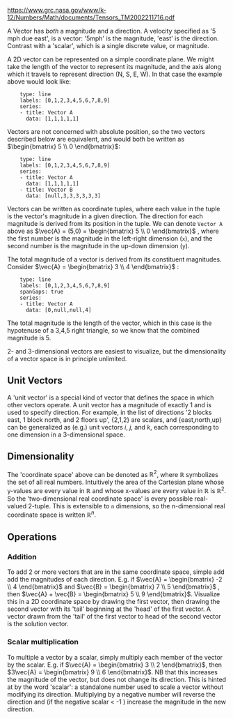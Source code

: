 https://www.grc.nasa.gov/www/k-12/Numbers/Math/documents/Tensors_TM2002211716.pdf

A Vector has *both* a magnitude and a direction. A velocity specified as '5 mph due east', is a vector: '5mph' is the magnitude, 'east' is the direction. Contrast with a 'scalar', which is a single discrete value, or magnitude.

A 2D vector can be represented on a simple coordinate plane. We might take the length of the vector to represent its magnitude, and the axis along which it travels to represent direction (N, S, E, W). In that case the example above would look like:

```chart
	type: line
	labels: [0,1,2,3,4,5,6,7,8,9]
	series: 
	- title: Vector A
	  data: [1,1,1,1,1]
```

Vectors are not concerned with absolute position, so the two vectors described below are equivalent, and would both be written as $\begin{bmatrix} 5 \\ 0 \end{bmatrix}$:

```chart
	type: line
	labels: [0,1,2,3,4,5,6,7,8,9]
	series: 
	- title: Vector A
	  data: [1,1,1,1,1]
	- title: Vector B
	  data: [null,3,3,3,3,3,3]
```

Vectors can be written as coordinate tuples, where each value in the tuple is the vector's magnitude in a given direction. The direction for each magnitude is derived from its position in the tuple. We can denote `Vector A` above as $\vec{A} = (5,0) = \begin{bmatrix} 5 \\ 0 \end{bmatrix}$ , where the first number is the magnitude in the left-right dimension (`x`), and the second number is the magnitude in the up-down dimension (`y`). 

The total magnitude of a vector is derived from its constituent magnitudes. Consider $\vec{A} = \begin{bmatrix} 3 \\ 4 \end{bmatrix}$ :
```chart
	type: line
	labels: [0,1,2,3,4,5,6,7,8,9]
	spanGaps: true
	series: 
	- title: Vector A
	  data: [0,null,null,4]
```

The total magnitude is the length of the vector, which in this case is the hypotenuse of a 3,4,5 right triangle, so we know that the combined magnitude is 5.

2- and 3-dimensional vectors are easiest to visualize, but the dimensionality of a vector space is in principle unlimited.

## Unit Vectors
A 'unit vector' is a special kind of vector that defines the space in which other vectors operate. A unit vector has a magnitude of exactly 1 and is used to specify direction. For example, in the list of directions '2 blocks east, 1 block north, and 2 floors up', {2,1,2} are scalars, and {east,north,up} can be generalized as (e.g.)  unit vectors _i_, _j_, and _k_, each corresponding to one dimension in a 3-dimensional space.

## Dimensionality
The 'coordinate space' above can be denoted as $\mathbb{R}^2$, where $\mathbb{R}$ symbolizes the set of all real numbers. Intuitively the area of the Cartesian plane whose y-values are every value in $\mathbb{R}$ and whose x-values are every value in $\mathbb{R}$ is $\mathbb{R}^2$.  So the 'two-dimensional real coordinate space' is every possible real-valued 2-tuple. This is extensible to `n` dimensions, so the n-dimensional real coordinate space is written $\mathbb{R}^n$. 

## Operations

### Addition
To add 2 or more vectors that are in the same coordinate space, simple add add the magnitudes of each direction. E.g. if $\vec{A} = \begin{bmatrix} -2 \\ 4 \end{bmatrix}$  and $\vec{B} = \begin{bmatrix} 7 \\ 5 \end{bmatrix}$ , then $\vec{A} + \vec{B} = \begin{bmatrix} 5 \\ 9 \end{bmatrix}$. Visualize this in a 2D coordinate space by drawing the first vector, then drawing the second vector with its 'tail' beginning at the 'head' of the first vector. A vector drawn from the 'tail' of the first vector to head of the second vector is the solution vector.

### Scalar multiplication
To multiple a vector by a scalar, simply multiply each member of the vector by the scalar. E.g. if $\vec{A} = \begin{bmatrix} 3 \\ 2 \end{bmatrix}$, then $3\vec{A} = \begin{bmatrix} 9 \\ 6 \end{bmatrix}$. NB that this increases the magnitude of the vector, but does not change its direction. This is hinted at by the word 'scalar': a standalone number used to scale a vector without modifying its direction. Multiplying by a negative number will reverse the direction and (if the negative scalar < -1 ) increase the magnitude in the new direction.